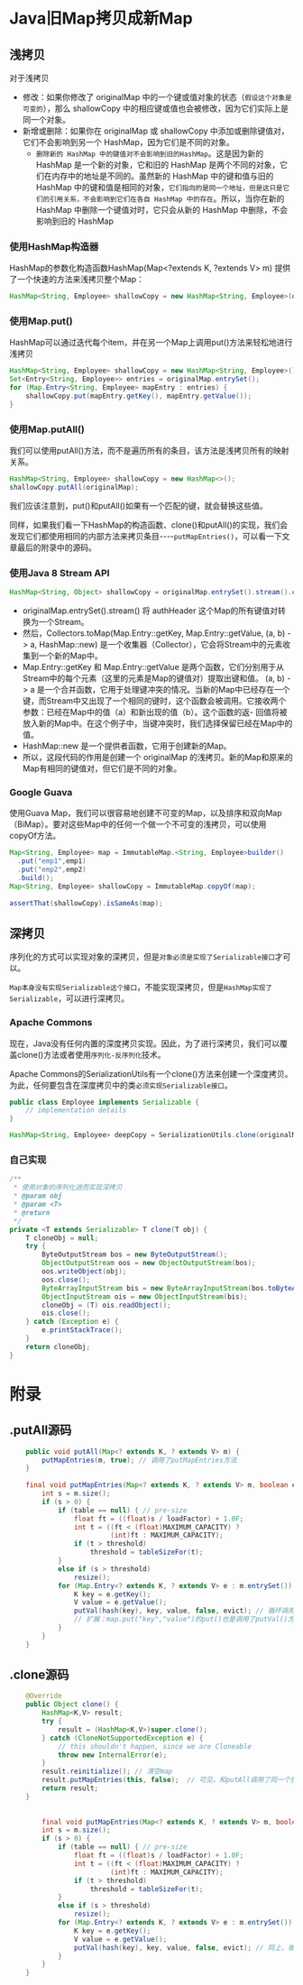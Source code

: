 # Java旧Map拷贝成新Map

## 浅拷贝

对于浅拷贝

- 修改：如果你修改了 originalMap 中的一个键或值对象的状态（`假设这个对象是可变的`），那么 shallowCopy 中的相应键或值也会被修改，因为它们实际上是同一个对象。
- 新增或删除：如果你在 originalMap 或 shallowCopy 中添加或删除键值对，它们不会影响到另一个 HashMap，因为它们是不同的对象。
  - `删除新的 HashMap 中的键值对不会影响到旧的HashMap`。这是因为新的 HashMap 是一个新的对象，它和旧的 HashMap 是两个不同的对象，它们在内存中的地址是不同的。虽然新的 HashMap 中的键和值与旧的 HashMap 中的键和值是相同的对象，`它们指向的是同一个地址，但是这只是它们的引用关系，不会影响到它们在各自 HashMap 中的存在`。所以，当你在新的 HashMap 中删除一个键值对时，它只会从新的 HashMap 中删除，不会影响到旧的 HashMap

### 使用HashMap构造器

HashMap的参数化构造函数HashMap(Map<?extends K, ?extends V> m) 提供了一个快速的方法来浅拷贝整个Map：

```java
HashMap<String, Employee> shallowCopy = new HashMap<String, Employee>(originalMap);
```

### 使用Map.put()

HashMap可以通过迭代每个item，并在另一个Map上调用put()方法来轻松地进行浅拷贝

```java
HashMap<String, Employee> shallowCopy = new HashMap<String, Employee>();
Set<Entry<String, Employee>> entries = originalMap.entrySet();
for (Map.Entry<String, Employee> mapEntry : entries) {
    shallowCopy.put(mapEntry.getKey(), mapEntry.getValue());
}
```

### 使用Map.putAll()

我们可以使用putAll()方法，而不是遍历所有的条目，该方法是浅拷贝所有的映射关系。

```java
HashMap<String, Employee> shallowCopy = new HashMap<>();
shallowCopy.putAll(originalMap);    
```

我们应该注意到，put()和putAll()如果有一个匹配的键，就会替换这些值。

同样，如果我们看一下HashMap的构造函数、clone()和putAll()的实现，我们会发现它们都使用相同的内部方法来拷贝条目----`putMapEntries()`，可以看一下文章最后的附录中的源码。

### 使用Java 8 Stream API

```java
HashMap<String, Object> shallowCopy = originalMap.entrySet().stream().collect(Collectors.toMap(Map.Entry::getKey, Map.Entry::getValue, (a, b) -> a, HashMap::new));
```

- originalMap.entrySet().stream() 将 authHeader 这个Map的所有键值对转换为一个Stream。
- 然后，Collectors.toMap(Map.Entry::getKey, Map.Entry::getValue, (a, b) -> a, HashMap::new) 是一个收集器（Collector），它会将Stream中的元素收集到一个新的Map中。
- Map.Entry::getKey 和 Map.Entry::getValue 是两个函数，它们分别用于从Stream中的每个元素（这里的元素是Map的键值对）提取出键和值。
(a, b) -> a 是一个合并函数，它用于处理键冲突的情况。当新的Map中已经存在一个键，而Stream中又出现了一个相同的键时，这个函数会被调用。它接收两个参数：已经在Map中的值（a）和新出现的值（b）。这个函数的返- 回值将被放入新的Map中。在这个例子中，当键冲突时，我们选择保留已经在Map中的值。
- HashMap::new 是一个提供者函数，它用于创建新的Map。
- 所以，这段代码的作用是创建一个 originalMap 的浅拷贝。新的Map和原来的Map有相同的键值对，但它们是不同的对象。

### Google Guava

使用Guava Map，我们可以很容易地创建不可变的Map，以及排序和双向Map（BiMap）。要对这些Map中的任何一个做一个不可变的浅拷贝，可以使用copyOf方法。

```java
Map<String, Employee> map = ImmutableMap.<String, Employee>builder()
  .put("emp1",emp1)
  .put("emp2",emp2)
  .build();
Map<String, Employee> shallowCopy = ImmutableMap.copyOf(map);
    
assertThat(shallowCopy).isSameAs(map);
```

## 深拷贝

序列化的方式可以实现对象的深拷贝，但是`对象必须是实现了Serializable接口`才可以。

`Map本身没有实现Serializable这个接口`，不能实现深拷贝，但是`HashMap实现了Serializable`，可以进行深拷贝。

### Apache Commons

现在，Java没有任何内置的深度拷贝实现。因此，为了进行深拷贝，我们可以覆盖clone()方法或者使用`序列化-反序列化`技术。

Apache Commons的SerializationUtils有一个clone()方法来创建一个深度拷贝。为此，任何要包含在深度拷贝中的类`必须实现Serializable接口`。

```java
public class Employee implements Serializable {
    // implementation details
}

HashMap<String, Employee> deepCopy = SerializationUtils.clone(originalMap);
```

### 自己实现

```java
/**
 * 使用对象的序列化进而实现深拷贝
 * @param obj
 * @param <T>
 * @return
 */
private <T extends Serializable> T clone(T obj) {
    T cloneObj = null;
    try {
        ByteOutputStream bos = new ByteOutputStream();
        ObjectOutputStream oos = new ObjectOutputStream(bos);
        oos.writeObject(obj);
        oos.close();
        ByteArrayInputStream bis = new ByteArrayInputStream(bos.toByteArray());
        ObjectInputStream ois = new ObjectInputStream(bis);
        cloneObj = (T) ois.readObject();
        ois.close();
    } catch (Exception e) {
        e.printStackTrace();
    }
    return cloneObj;
}
```

# 附录

## .putAll源码

```java
	public void putAll(Map<? extends K, ? extends V> m) {
        putMapEntries(m, true); // 调用了putMapEntries方法
    }
	
	final void putMapEntries(Map<? extends K, ? extends V> m, boolean evict) {
        int s = m.size();
        if (s > 0) {
            if (table == null) { // pre-size
                float ft = ((float)s / loadFactor) + 1.0F;
                int t = ((ft < (float)MAXIMUM_CAPACITY) ?
                         (int)ft : MAXIMUM_CAPACITY);
                if (t > threshold)
                    threshold = tableSizeFor(t);
            }
            else if (s > threshold)
                resize();
            for (Map.Entry<? extends K, ? extends V> e : m.entrySet()) {
                K key = e.getKey();
                V value = e.getValue();
                putVal(hash(key), key, value, false, evict); // 循环调用了value，但value中的引用对象指针并没有改变。
                // 扩展：map.put("key","value")的put()也是调用了putVal()方法
            }
        }
    }
```

## .clone源码

```java
	@Override
    public Object clone() {
        HashMap<K,V> result;
        try {
            result = (HashMap<K,V>)super.clone();
        } catch (CloneNotSupportedException e) {
            // this shouldn't happen, since we are Cloneable
            throw new InternalError(e);
        }
        result.reinitialize(); // 清空map
        result.putMapEntries(this, false);  // 可见，和putAll调用了同一个接口，
        return result;
    }
	
	
	    final void putMapEntries(Map<? extends K, ? extends V> m, boolean evict) {
        int s = m.size();
        if (s > 0) {
            if (table == null) { // pre-size
                float ft = ((float)s / loadFactor) + 1.0F;
                int t = ((ft < (float)MAXIMUM_CAPACITY) ?
                         (int)ft : MAXIMUM_CAPACITY);
                if (t > threshold)
                    threshold = tableSizeFor(t);
            }
            else if (s > threshold)
                resize();
            for (Map.Entry<? extends K, ? extends V> e : m.entrySet()) {
                K key = e.getKey();
                V value = e.getValue();
                putVal(hash(key), key, value, false, evict); // 同上，循环调用了“value”，value中的引用对象指针并没有改变
            }
        }
    }

```